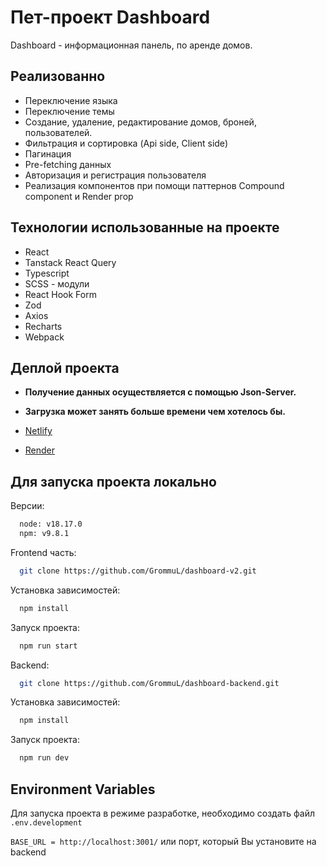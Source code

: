 
# Пет-проект Dashboard

Dashboard - информационная панель, по аренде домов. 


## Реализованно

- Переключение языка
- Переключение темы
- Создание, удаление, редактирование домов, броней, пользователей.
- Фильтрация и сортировка (Api side, Client side)
- Пагинация
- Pre-fetching данных
- Авторизация и регистрация пользователя
- Реализация компонентов при помощи паттернов Compound component и Render prop


## Технологии использованные на проекте

- React
- Tanstack React Query
- Typescript
- SCSS - модули
- React Hook Form
- Zod
- Axios
- Recharts
- Webpack
## Деплой проекта

 - **Получение данных осуществляется с помощью Json-Server.** 
 - **Загрузка может занять больше времени чем хотелось бы.**
 
 - [Netlify](https://rad-twilight-51a602.netlify.app)
 - [Render](https://dashboard-project-choh.onrender.com)


## Для запуска проекта локально

Версии:

```bash
  node: v18.17.0
  npm: v9.8.1
```

Frontend часть:

```bash
  git clone https://github.com/GrommuL/dashboard-v2.git
```

Установка зависимостей:

```bash
  npm install
```


Запуск проекта:

```bash
  npm run start
```

Backend:

```bash
  git clone https://github.com/GrommuL/dashboard-backend.git
```

Установка зависимостей:

```bash
  npm install
```


Запуск проекта:

```bash
  npm run dev
```

## Environment Variables

Для запуска проекта в режиме разработке, необходимо создать файл `.env.development`

`BASE_URL = http://localhost:3001/` или порт, который Вы установите на backend 


